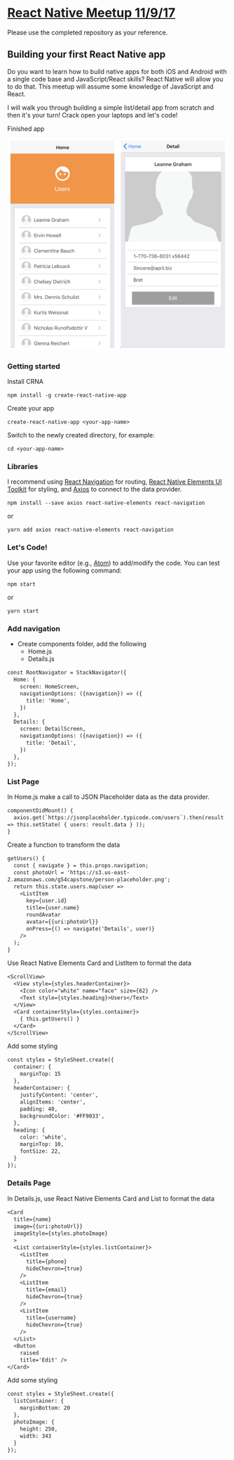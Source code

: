 # [React Native Meetup 11/9/17](https://www.meetup.com/ltcphx/events/244849005)

Please use the completed repository as your reference.

## Building your first React Native app

Do you want to learn how to build native apps for both iOS and Android with a single code base and JavaScript/React skills? React Native will allow you to do that. This meetup will assume some knowledge of JavaScript and React.

I will walk you through building a simple list/detail app from scratch and then it's your turn! Crack open your laptops and let's code!

Finished app

![alt text][logo]

[logo]: images/list-detail.png "List Details"

### Getting started

Install CRNA
```
npm install -g create-react-native-app
```

Create your app
```
create-react-native-app <your-app-name>
```

Switch to the newly created directory, for example:

```
cd <your-app-name>
```

### Libraries

I recommend using [React Navigation](https://reactnavigation.org/) for routing, [React Native Elements UI Toolkit](https://react-native-training.github.io/react-native-elements/) for styling, and [Axios](https://www.npmjs.com/package/axios) to connect to the data provider.



```
npm install --save axios react-native-elements react-navigation
```
or
```
yarn add axios react-native-elements react-navigation
```

### Let's Code!

Use your favorite editor (e.g., [Atom](https://atom.io/)) to add/modify the code. You can test your app using the following command:

```
npm start
```
or
```
yarn start
```

### Add navigation

* Create components folder, add the following
  * Home.js
  * Details.js

```
const RootNavigator = StackNavigator({
  Home: {
    screen: HomeScreen,
    navigationOptions: ({navigation}) => ({
      title: 'Home',
    })
  },
  Details: {
    screen: DetailScreen,
    navigationOptions: ({navigation}) => ({
      title: 'Detail',
    })
  },
});
```

### List Page

In Home.js make a call to JSON Placeholder data as the data provider.

```
componentDidMount() {
  axios.get(`https://jsonplaceholder.typicode.com/users`).then(result => this.setState( { users: result.data } ));
}
```

Create a function to transform the data

```
getUsers() {
  const { navigate } = this.props.navigation;
  const photoUrl = 'https://s3.us-east-2.amazonaws.com/g54capstone/person-placeholder.png';
  return this.state.users.map(user =>
    <ListItem
      key={user.id}
      title={user.name}
      roundAvatar
      avatar={{uri:photoUrl}}
      onPress={() => navigate('Details', user)}
    />
  );
}
```

Use React Native Elements Card and ListItem to format the data

```
<ScrollView>
  <View style={styles.headerContainer}>
    <Icon color="white" name="face" size={62} />
    <Text style={styles.heading}>Users</Text>
  </View>
  <Card containerStyle={styles.container}>
    { this.getUsers() }
  </Card>
</ScrollView>
```

Add some styling

```
const styles = StyleSheet.create({
  container: {
    marginTop: 15
  },
  headerContainer: {
    justifyContent: 'center',
    alignItems: 'center',
    padding: 40,
    backgroundColor: '#FF9033',
  },
  heading: {
    color: 'white',
    marginTop: 10,
    fontSize: 22,
  }
});
```

### Details Page

In Details.js, use React Native Elements Card and List to format the data

```
<Card
  title={name}
  image={{uri:photoUrl}}
  imageStyle={styles.photoImage}
  >
  <List containerStyle={styles.listContainer}>
    <ListItem
      title={phone}
      hideChevron={true}
    />
    <ListItem
      title={email}
      hideChevron={true}
    />
    <ListItem
      title={username}
      hideChevron={true}
    />
  </List>
  <Button
    raised
    title='Edit' />
</Card>
```

Add some styling

```
const styles = StyleSheet.create({
  listContainer: {
    marginBottom: 20
  },
  photoImage: {
    height: 250,
    width: 343
  }
});
```
